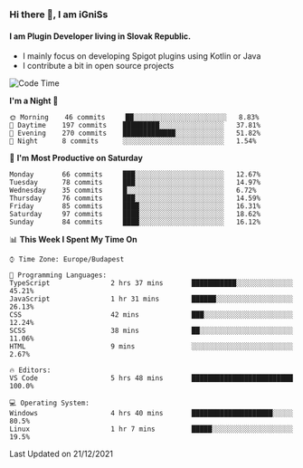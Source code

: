 ### Hi there 👋, I am iGniSs

#### I am Plugin Developer living in Slovak Republic.
- I mainly focus on developing Spigot plugins using Kotlin or Java
- I contribute a bit in open source projects

<!--START_SECTION:waka-->
![Code Time](http://img.shields.io/badge/Code%20Time-763%20hrs%205%20mins-blue)

**I'm a Night 🦉** 

```text
🌞 Morning    46 commits     ██░░░░░░░░░░░░░░░░░░░░░░░   8.83% 
🌆 Daytime    197 commits    █████████░░░░░░░░░░░░░░░░   37.81% 
🌃 Evening    270 commits    █████████████░░░░░░░░░░░░   51.82% 
🌙 Night      8 commits      ░░░░░░░░░░░░░░░░░░░░░░░░░   1.54%

```
📅 **I'm Most Productive on Saturday** 

```text
Monday       66 commits     ███░░░░░░░░░░░░░░░░░░░░░░   12.67% 
Tuesday      78 commits     ███░░░░░░░░░░░░░░░░░░░░░░   14.97% 
Wednesday    35 commits     █░░░░░░░░░░░░░░░░░░░░░░░░   6.72% 
Thursday     76 commits     ███░░░░░░░░░░░░░░░░░░░░░░   14.59% 
Friday       85 commits     ████░░░░░░░░░░░░░░░░░░░░░   16.31% 
Saturday     97 commits     ████░░░░░░░░░░░░░░░░░░░░░   18.62% 
Sunday       84 commits     ████░░░░░░░░░░░░░░░░░░░░░   16.12%

```


📊 **This Week I Spent My Time On** 

```text
⌚︎ Time Zone: Europe/Budapest

💬 Programming Languages: 
TypeScript               2 hrs 37 mins       ███████████░░░░░░░░░░░░░░   45.21% 
JavaScript               1 hr 31 mins        ██████░░░░░░░░░░░░░░░░░░░   26.13% 
CSS                      42 mins             ███░░░░░░░░░░░░░░░░░░░░░░   12.24% 
SCSS                     38 mins             ██░░░░░░░░░░░░░░░░░░░░░░░   11.06% 
HTML                     9 mins              ░░░░░░░░░░░░░░░░░░░░░░░░░   2.67%

🔥 Editors: 
VS Code                  5 hrs 48 mins       █████████████████████████   100.0%

💻 Operating System: 
Windows                  4 hrs 40 mins       ████████████████████░░░░░   80.5% 
Linux                    1 hr 7 mins         █████░░░░░░░░░░░░░░░░░░░░   19.5%

```


 Last Updated on 21/12/2021
<!--END_SECTION:waka-->